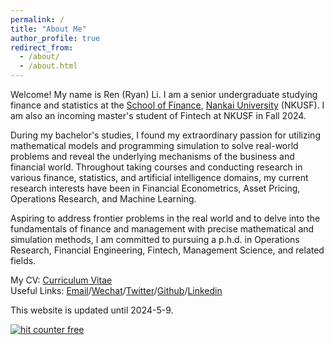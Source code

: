 ```yaml
---
permalink: /
title: "About Me"
author_profile: true
redirect_from: 
  - /about/
  - /about.html
---
```



Welcome! My name is Ren (Ryan) Li. I am a senior undergraduate studying finance and statistics at the [School of Finance](http://en.finance.nankai.edu.cn/), [Nankai University](https://en.nankai.edu.cn/) (NKUSF). I am also an incoming master's student of Fintech at NKUSF in Fall 2024.

During my bachelor's studies, I found my extraordinary passion for utilizing mathematical models and programming simulation to solve real-world problems and reveal the underlying mechanisms of the business and financial world. Throughout taking courses and conducting research in various finance, statistics, and artificial intelligence domains, my current research interests have been in Financial Econometrics, Asset Pricing, Operations Research, and Machine Learning. 

Aspiring to address frontier problems in the real world and to delve into the fundamentals of finance and management with precise mathematical and simulation methods, I am committed to pursuing a p.h.d. in Operations Research, Financial Engineering, Fintech, Management Science, and related fields. 

My CV: [Curriculum Vitae](../assets/CurriculumVitae.pdf)  
Useful Links: [Email](mailto:2013455@mail.nankai.edu.cn)/[Wechat](../images/Wechat.jpg)/[Twitter](https://twitter.com/RyanLee32714932)/[Github](https://github.com/Ren-Ryan-Li)/[Linkedin](https://www.linkedin.com/in/%E4%BB%BB-%E6%9D%8E-8692b9225/)

This website is updated until 2024-5-9.

<div id="sfcmn4x4ysfcrhzuygf74mx398g6j6mg1uu"></div>
<script type="text/javascript" src="https://counter4.optistats.ovh/private/counter.js?c=mn4x4ysfcrhzuygf74mx398g6j6mg1uu&down=async" async></script>
<noscript><a href="https://www.freecounterstat.com" title="hit counter free"><img src="https://counter4.optistats.ovh/private/freecounterstat.php?c=mn4x4ysfcrhzuygf74mx398g6j6mg1uu" border="0" title="hit counter free" alt="hit counter free"></a></noscript>
